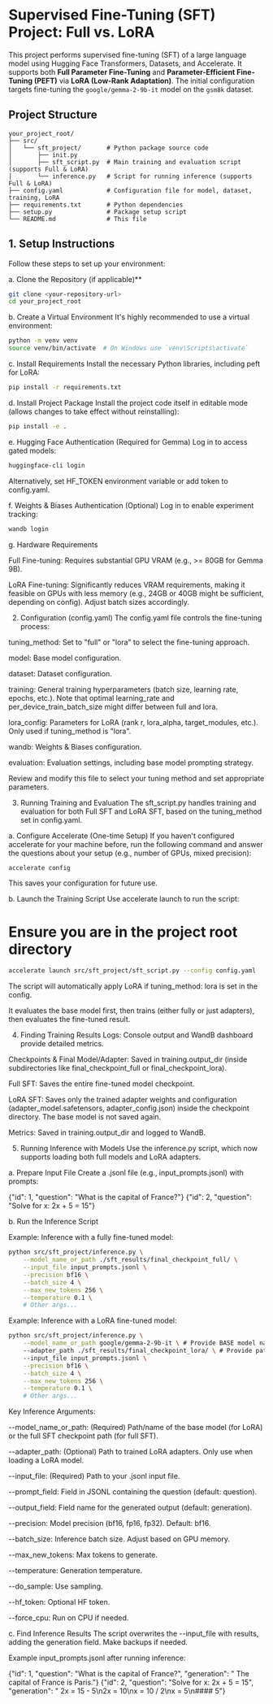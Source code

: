 # Supervised Fine-Tuning (SFT) Project: Full vs. LoRA

This project performs supervised fine-tuning (SFT) of a large language model using Hugging Face Transformers, Datasets, and Accelerate. It supports both **Full Parameter Fine-Tuning** and **Parameter-Efficient Fine-Tuning (PEFT)** via **LoRA (Low-Rank Adaptation)**. The initial configuration targets fine-tuning the `google/gemma-2-9b-it` model on the `gsm8k` dataset.

## Project Structure

```text
your_project_root/
├── src/
│   └── sft_project/       # Python package source code
│       ├── init.py
│       ├── sft_script.py  # Main training and evaluation script (supports Full & LoRA)
│       └── inference.py   # Script for running inference (supports Full & LoRA)
├── config.yaml            # Configuration file for model, dataset, training, LoRA
├── requirements.txt       # Python dependencies
├── setup.py               # Package setup script
└── README.md              # This file
```

## 1. Setup Instructions

Follow these steps to set up your environment:

a. Clone the Repository (if applicable)**
```bash
git clone <your-repository-url>
cd your_project_root
```

b. Create a Virtual Environment
It's highly recommended to use a virtual environment:
```bash
python -m venv venv
source venv/bin/activate  # On Windows use `venv\Scripts\activate`
```
c. Install Requirements
Install the necessary Python libraries, including peft for LoRA:
```bash
pip install -r requirements.txt
```
d. Install Project Package
Install the project code itself in editable mode (allows changes to take effect without reinstalling):

```bash
pip install -e .
```
e. Hugging Face Authentication (Required for Gemma)
Log in to access gated models:

```bash
huggingface-cli login
```
Alternatively, set HF_TOKEN environment variable or add token to config.yaml.

f. Weights & Biases Authentication (Optional)
Log in to enable experiment tracking:

```bash
wandb login
```
g. Hardware Requirements

Full Fine-tuning: Requires substantial GPU VRAM (e.g., >= 80GB for Gemma 9B).

LoRA Fine-tuning: Significantly reduces VRAM requirements, making it feasible on GPUs with less memory (e.g., 24GB or 40GB might be sufficient, depending on config). Adjust batch sizes accordingly.

2. Configuration (config.yaml)
The config.yaml file controls the fine-tuning process:

tuning_method: Set to "full" or "lora" to select the fine-tuning approach.

model: Base model configuration.

dataset: Dataset configuration.

training: General training hyperparameters (batch size, learning rate, epochs, etc.). Note that optimal learning_rate and per_device_train_batch_size might differ between full and lora.

lora_config: Parameters for LoRA (rank r, lora_alpha, target_modules, etc.). Only used if tuning_method is "lora".

wandb: Weights & Biases configuration.

evaluation: Evaluation settings, including base model prompting strategy.

Review and modify this file to select your tuning method and set appropriate parameters.

3. Running Training and Evaluation
The sft_script.py handles training and evaluation for both Full SFT and LoRA SFT, based on the tuning_method set in config.yaml.

a. Configure Accelerate (One-time Setup)
If you haven't configured accelerate for your machine before, run the following command and answer the questions about your setup (e.g., number of GPUs, mixed precision):

```bash
accelerate config
```
This saves your configuration for future use.

b. Launch the Training Script
Use accelerate launch to run the script:

# Ensure you are in the project root directory
```bash
accelerate launch src/sft_project/sft_script.py --config config.yaml
```
The script will automatically apply LoRA if tuning_method: lora is set in the config.

It evaluates the base model first, then trains (either fully or just adapters), then evaluates the fine-tuned result.

4. Finding Training Results
Logs: Console output and WandB dashboard provide detailed metrics.

Checkpoints & Final Model/Adapter: Saved in training.output_dir (inside subdirectories like final_checkpoint_full or final_checkpoint_lora).

Full SFT: Saves the entire fine-tuned model checkpoint.

LoRA SFT: Saves only the trained adapter weights and configuration (adapter_model.safetensors, adapter_config.json) inside the checkpoint directory. The base model is not saved again.

Metrics: Saved in training.output_dir and logged to WandB.

5. Running Inference with Models
Use the inference.py script, which now supports loading both full models and LoRA adapters.

a. Prepare Input File
Create a .jsonl file (e.g., input_prompts.jsonl) with prompts:

{"id": 1, "question": "What is the capital of France?"}
{"id": 2, "question": "Solve for x: 2x + 5 = 15"}

b. Run the Inference Script

Example: Inference with a fully fine-tuned model:

```bash
python src/sft_project/inference.py \
    --model_name_or_path ./sft_results/final_checkpoint_full/ \
    --input_file input_prompts.jsonl \
    --precision bf16 \
    --batch_size 4 \
    --max_new_tokens 256 \
    --temperature 0.1 \
    # Other args...
```
Example: Inference with a LoRA fine-tuned model:
```bash
python src/sft_project/inference.py \
    --model_name_or_path google/gemma-2-9b-it \ # Provide BASE model name/path
    --adapter_path ./sft_results/final_checkpoint_lora/ \ # Provide path to LoRA adapters
    --input_file input_prompts.jsonl \
    --precision bf16 \
    --batch_size 4 \
    --max_new_tokens 256 \
    --temperature 0.1 \
    # Other args...
```
Key Inference Arguments:

--model_name_or_path: (Required) Path/name of the base model (for LoRA) or the full SFT checkpoint path (for full SFT).

--adapter_path: (Optional) Path to trained LoRA adapters. Only use when loading a LoRA model.

--input_file: (Required) Path to your .jsonl input file.

--prompt_field: Field in JSONL containing the question (default: question).

--output_field: Field name for the generated output (default: generation).

--precision: Model precision (bf16, fp16, fp32). Default: bf16.

--batch_size: Inference batch size. Adjust based on GPU memory.

--max_new_tokens: Max tokens to generate.

--temperature: Generation temperature.

--do_sample: Use sampling.

--hf_token: Optional HF token.

--force_cpu: Run on CPU if needed.

c. Find Inference Results
The script overwrites the --input_file with results, adding the generation field. Make backups if needed.

Example input_prompts.jsonl after running inference:

{"id": 1, "question": "What is the capital of France?", "generation": " The capital of France is Paris."}
{"id": 2, "question": "Solve for x: 2x + 5 = 15", "generation": " 2x = 15 - 5\n2x = 10\nx = 10 / 2\nx = 5\n#### 5"}
